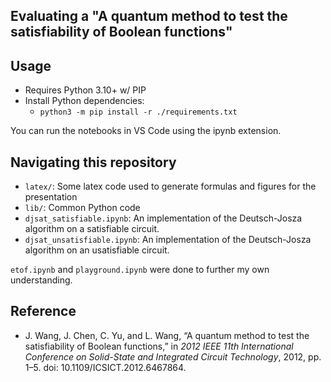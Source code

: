 ## Evaluating a "A quantum method to test the satisfiability of Boolean functions"

## Usage
* Requires Python 3.10+ w/ PIP
* Install Python dependencies:
    * `python3 -m pip install -r ./requirements.txt`

You can run the notebooks in VS Code using the ipynb extension.


## Navigating this repository

* `latex/`: Some latex code used to generate formulas and figures for the presentation
* `lib/`: Common Python code
* `djsat_satisfiable.ipynb`: An implementation of the Deutsch-Josza algorithm on a satisfiable circuit.
* `djsat_unsatisfiable.ipynb`: An implementation of the Deutsch-Josza algorithm on an usatisfiable circuit.

`etof.ipynb` and `playground.ipynb` were done to further my own understanding.

## Reference
* J. Wang, J. Chen, C. Yu, and L. Wang, “A quantum method to test the satisfiability of Boolean functions,” in *2012 IEEE 11th International Conference on Solid-State and Integrated Circuit Technology*, 2012, pp. 1–5. doi: 10.1109/ICSICT.2012.6467864.
